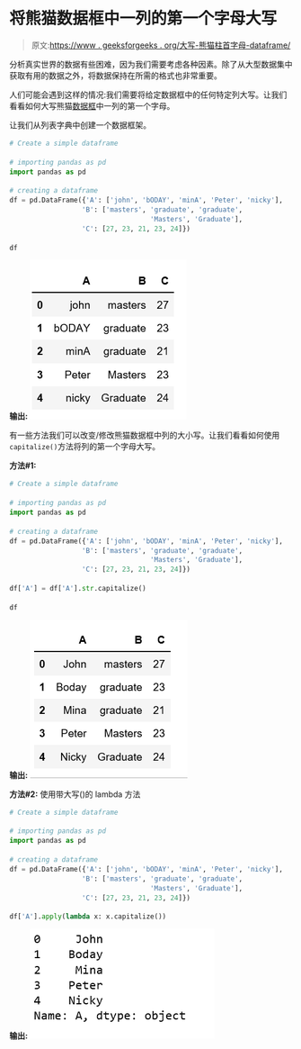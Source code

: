# 将熊猫数据框中一列的第一个字母大写

> 原文:[https://www . geeksforgeeks . org/大写-熊猫柱首字母-dataframe/](https://www.geeksforgeeks.org/capitalize-first-letter-of-a-column-in-pandas-dataframe/)

分析真实世界的数据有些困难，因为我们需要考虑各种因素。除了从大型数据集中获取有用的数据之外，将数据保持在所需的格式也非常重要。

人们可能会遇到这样的情况:我们需要将给定数据框中的任何特定列大写。让我们看看如何大写熊猫[数据框](https://www.geeksforgeeks.org/python-pandas-dataframe/)中一列的第一个字母。

让我们从列表字典中创建一个数据框架。

```py
# Create a simple dataframe

# importing pandas as pd
import pandas as pd

# creating a dataframe
df = pd.DataFrame({'A': ['john', 'bODAY', 'minA', 'Peter', 'nicky'],
                  'B': ['masters', 'graduate', 'graduate',
                                   'Masters', 'Graduate'],
                  'C': [27, 23, 21, 23, 24]})

df
```

**输出:**
![](img/23f6cfccc4a0f3e7cead7d7c4127259c.png)

有一些方法我们可以改变/修改熊猫数据框中列的大小写。让我们看看如何使用`capitalize()`方法将列的第一个字母大写。

**方法#1:**

```py
# Create a simple dataframe

# importing pandas as pd
import pandas as pd

# creating a dataframe
df = pd.DataFrame({'A': ['john', 'bODAY', 'minA', 'Peter', 'nicky'],
                  'B': ['masters', 'graduate', 'graduate',
                                   'Masters', 'Graduate'],
                  'C': [27, 23, 21, 23, 24]})

df['A'] = df['A'].str.capitalize()

df
```

**输出:**
![](img/90c097b56ed2bc44a035b94c44eedaf5.png)

**方法#2:** 使用带大写()的 lambda 方法

```py
# Create a simple dataframe

# importing pandas as pd
import pandas as pd

# creating a dataframe
df = pd.DataFrame({'A': ['john', 'bODAY', 'minA', 'Peter', 'nicky'],
                  'B': ['masters', 'graduate', 'graduate',
                                   'Masters', 'Graduate'],
                  'C': [27, 23, 21, 23, 24]})

df['A'].apply(lambda x: x.capitalize())
```

**输出:**
![](img/481d43ab3bd6874ef90c7ae9959c004a.png)